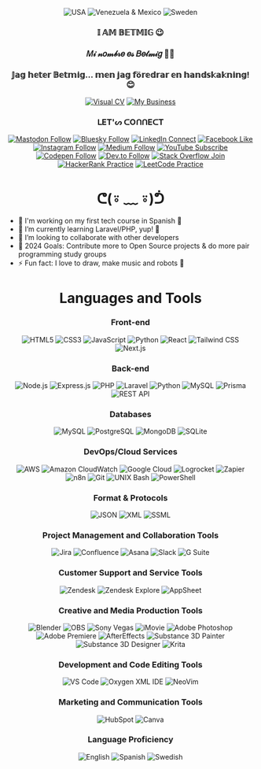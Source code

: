 <div align="center">
  
![USA](https://img.shields.io/badge/🇺🇸-ᕼ%20ᓰ-9fb3ee?style=social)
![Venezuela & Mexico](https://img.shields.io/badge/🇻🇪🇲🇽-ᕼ%20𐍈%20ࠋ%20𐌰-ffa680?style=social)
![Sweden](https://img.shields.io/badge/🇸🇪-ᕼ%20E%20ᒍ-9fb3ee?style=social)

</div>

<h3 align="center">𝕀 𝔸𝕄 𝔹𝔼𝕋𝕄𝕀𝔾 😉</h3>

<h3 align="center">𝑀𝒾 𝓃𝑜𝓂𝒷𝓇𝑒 𝑒𝓈 𝐵𝑒𝓉𝓂𝒾𝑔 💅🏽</h3>

<h3 align="center">𝕁𝕒𝕘 𝕙𝕖𝕥𝕖𝕣 𝔹𝕖𝕥𝕞𝕚𝕘... 𝕞𝕖𝕟 𝕛𝕒𝕘 𝕗ö𝕣𝕖𝕕𝕣𝕒𝕣 𝕖𝕟 𝕙𝕒𝕟𝕕𝕤𝕜𝕒𝕜𝕟𝕚𝕟𝕘! 😊</h3>








<div align="center">

[![Visual CV](https://img.shields.io/website?label=Visual%20Resume%20/%20CV%20-%20betmig.link&style=for-the-badge&url=https%3A%2F%2Fbetmig.dev&color=9fb3ee)](https://betmig.link)
[![My Business](https://img.shields.io/website?label=Mettabit.io%20-%20My%20Software%20Engineering%20Company&style=for-the-badge&url=https%3A%2F%2Fbetmig.dev&color=ffa680)](https://mettabit.io)

</div>

<h3 align="center"> ᒪET'ᔕ ᑕOᑎᑎEᑕT </h3>
<div align="center">

[![Mastodon Follow](https://img.shields.io/badge/Mastodon-follow-9fb3ee?style=for-the-badge&logo=mastodon&logoColor=white)](https://mastodon.social/@betmig)
[![Bluesky Follow](https://img.shields.io/badge/Bluesky-follow-ffa680?style=for-the-badge&logo=bluesky&logoColor=white)](https://bsky.app/profile/betmig.bsky.social)
[![LinkedIn Connect](https://img.shields.io/badge/LinkedIn-connect-002453?style=for-the-badge&logo=linkedin&logoColor=white)](https://linkedin.com/in/betmiglink)
[![Facebook Like](https://img.shields.io/badge/Facebook-like-9fb3ee?style=for-the-badge&logo=facebook&logoColor=white)](https://fb.com/betmig.dev)
[![Instagram Follow](https://img.shields.io/badge/Instagram-follow-ffa680?style=for-the-badge&logo=instagram&logoColor=white)](https://instagram.com/betmiglink)
[![Medium Follow](https://img.shields.io/badge/Medium-follow-002453?style=for-the-badge&logo=medium&logoColor=white)](https://medium.com/@betmig.dev)
[![YouTube Subscribe](https://img.shields.io/badge/YouTube-subscribe-9fb3ee?style=for-the-badge&logo=youtube&logoColor=white)](https://www.youtube.com/channel/UC8CnNHm3VQ9v_ZNsUXfJ2JA)
[![Codepen Follow](https://img.shields.io/badge/Codepen-follow-ffa680?style=for-the-badge&logo=codepen&logoColor=white)](https://codepen.io/betmig)
[![Dev.to Follow](https://img.shields.io/badge/Dev.to-follow-002453?style=for-the-badge&logo=dev.to&logoColor=white)](https://dev.to/betmig)
[![Stack Overflow Join](https://img.shields.io/badge/Stack%20Overflow-join-9fb3ee?style=for-the-badge&logo=stackoverflow&logoColor=white)](https://stackoverflow.com/users/15329711/betmig)
[![HackerRank Practice](https://img.shields.io/badge/HackerRank-practice-ffa680?style=for-the-badge&logo=hackerrank&logoColor=white)](https://www.hackerrank.com/betmig)
[![LeetCode Practice](https://img.shields.io/badge/LeetCode-practice-002453?style=for-the-badge&logo=leetcode&logoColor=white)](https://www.leetcode.com/betmig)

</div>

<h1 align="center"> ᕦ(⍤ ﹏ ⍤)ᕥ </h1>

- 🔭 I'm working on my first tech course in Spanish 👀
- 🌱 I’m currently learning Laravel/PHP, yup! 🤣
- 👯 I’m looking to collaborate with other developers
- 🥅 2024 Goals: Contribute more to Open Source projects & do more pair programming study groups
- ⚡ Fun fact: I love to draw, make music and robots 🤖

<h1 align="center"> Languages and Tools </h1>

<h3 align="center"> Front-end </h3>

<div align="center">
  
![HTML5](https://img.shields.io/badge/HTML5-E34F26?style=flat-square&logo=html5&logoColor=white)
![CSS3](https://img.shields.io/badge/CSS3-1572B6?style=flat-square&logo=css3&logoColor=white)
![JavaScript](https://img.shields.io/badge/JavaScript-F7DF1E?style=flat-square&logo=javascript&logoColor=black)
![Python](https://img.shields.io/badge/Python-3776AB?style=flat-square&logo=python&logoColor=white)
![React](https://img.shields.io/badge/React-61DAFB?style=flat-square&logo=react&logoColor=black)
![Tailwind CSS](https://img.shields.io/badge/Tailwind_CSS-06B6D4?style=flat-square&logo=tailwind-css&logoColor=white)
![Next.js](https://img.shields.io/badge/Next.js-000000?style=flat-square&logo=next.js&logoColor=white)

</div>

<h3 align="center"> Back-end </h3>
<div align="center">
  
![Node.js](https://img.shields.io/badge/Node.js-339933?style=flat-square&logo=node.js&logoColor=white)
![Express.js](https://img.shields.io/badge/Express.js-000000?style=flat-square&logo=express&logoColor=white)
![PHP](https://img.shields.io/badge/PHP-777bb4?style=flat-square&logo=php&logoColor=white)
![Laravel](https://img.shields.io/badge/Laravel-ff2d20?style=flat-square&logo=laravel&logoColor=white)
![Python](https://img.shields.io/badge/Python-3776AB?style=flat-square&logo=python&logoColor=white)
![MySQL](https://img.shields.io/badge/MySQL-4479A1?style=flat-square&logo=mysql&logoColor=white)
![Prisma](https://img.shields.io/badge/Prisma-2D3748?style=flat-square&logo=prisma&logoColor=white)
![REST API](https://img.shields.io/badge/REST_API-02569B?style=flat-square&logo=rest-api&logoColor=white)

</div>

<h3 align="center"> Databases </h3>
<div align="center">
  
![MySQL](https://img.shields.io/badge/MySQL-4479a1?style=flat-square&logo=mysql&logoColor=white)
![PostgreSQL](https://img.shields.io/badge/PostgreSQL-336791?style=flat-square&logo=postgresql&logoColor=white)
![MongoDB](https://img.shields.io/badge/MongoDB-47a248?style=flat-square&logo=mongodb&logoColor=white)
![SQLite](https://img.shields.io/badge/SQLite-003b57?style=flat-square&logo=sqlite&logoColor=white)

</div>

<h3 align="center"> DevOps/Cloud Services </h3>
<div align="center">
  
![AWS](https://img.shields.io/badge/AWS-FF9900?style=flat-square&logo=amazon-aws&logoColor=white)
![Amazon CloudWatch](https://img.shields.io/badge/Amazon_CloudWatch-FF4F8B?style=flat-square&logo=amazon-cloudwatch&logoColor=white)
![Google Cloud](https://img.shields.io/badge/Google_Cloud-4285F4?style=flat-square&logo=google-cloud&logoColor=white)
![Logrocket](https://img.shields.io/badge/Logrocket-1E1E1E?style=flat-square&logo=logrocket&logoColor=white)
![Zapier](https://img.shields.io/badge/Zapier-FF4A00?style=flat-square&logo=zapier&logoColor=white)
![n8n](https://img.shields.io/badge/n8n-0B5EAB?style=flat-square&logo=n8n&logoColor=white)
![Git](https://img.shields.io/badge/Git-F05032?style=flat-square&logo=git&logoColor=white)
![UNIX Bash](https://img.shields.io/badge/UNIX_Bash-4EAA25?style=flat-square&logo=gnu-bash&logoColor=white)
![PowerShell](https://img.shields.io/badge/PowerShell-5391FE?style=flat-square&logo=powershell&logoColor=white)

</div>

<h3 align="center"> Format & Protocols </h3>
<div align="center">
  
![JSON](https://img.shields.io/badge/JSON-000000?style=flat-square&logo=json&logoColor=white)
![XML](https://img.shields.io/badge/XML-8A2BE2?style=flat-square&logo=xml&logoColor=white)
![SSML](https://img.shields.io/badge/SSML-FF69B4?style=flat-square&logo=ssml&logoColor=white)

</div>

<h3 align="center"> Project Management and Collaboration Tools </h3>
<div align="center">
  
![Jira](https://img.shields.io/badge/Jira-0052CC?style=flat-square&logo=jira&logoColor=white)
![Confluence](https://img.shields.io/badge/Confluence-172B4D?style=flat-square&logo=confluence&logoColor=white)
![Asana](https://img.shields.io/badge/Asana-FF3D00?style=flat-square&logo=asana&logoColor=white)
![Slack](https://img.shields.io/badge/Slack-4A154B?style=flat-square&logo=slack&logoColor=white)
![G Suite](https://img.shields.io/badge/G_Suite-4285F4?style=flat-square&logo=google&logoColor=white)

</div>

<h3 align="center"> Customer Support and Service Tools </h3>
<div align="center">
  
![Zendesk](https://img.shields.io/badge/Zendesk-03363D?style=flat-square&logo=zendesk&logoColor=white)
![Zendesk Explore](https://img.shields.io/badge/Zendesk_Explore-03363D?style=flat-square&logo=zendesk&logoColor=white)
![AppSheet](https://img.shields.io/badge/AppSheet-34A853?style=flat-square&logo=appsheet&logoColor=white)

</div>

<h3 align="center"> Creative and Media Production Tools </h3>
<div align="center">
  
![Blender](https://img.shields.io/badge/Blender-F5792A?style=flat-square&logo=blender&logoColor=white)
![OBS](https://img.shields.io/badge/OBS-302E31?style=flat-square&logo=obs-studio&logoColor=white)
![Sony Vegas](https://img.shields.io/badge/Sony_Vegas-FF0000?style=flat-square&logo=vegas&logoColor=white)
![iMovie](https://img.shields.io/badge/iMovie-4B5EAB?style=flat-square&logo=imovie&logoColor=white)
![Adobe Photoshop](https://img.shields.io/badge/Photoshop-31A8FF?style=flat-square&logo=adobe-photoshop&logoColor=white)
![Adobe Premiere](https://img.shields.io/badge/Premiere-9999FF?style=flat-square&logo=adobe-premiere-pro&logoColor=white)
![AfterEffects](https://img.shields.io/badge/AfterEffects-9999FF?style=flat-square&logo=adobe-after-effects&logoColor=white)
![Substance 3D Painter](https://img.shields.io/badge/Substance_3D_Painter-FB070F?style=flat-square&logo=adobe&logoColor=white)
![Substance 3D Designer](https://img.shields.io/badge/Substance_3D_Designer-FB070F?style=flat-square&logo=adobe&logoColor=white)
![Krita](https://img.shields.io/badge/Krita-3BABFF?style=flat-square&logo=krita&logoColor=white)

</div>

<h3 align="center"> Development and Code Editing Tools </h3>
<div align="center">
  
![VS Code](https://img.shields.io/badge/VS_Code-007ACC?style=flat-square&logo=visual-studio-code&logoColor=white)
![Oxygen XML IDE](https://img.shields.io/badge/Oxygen_XML_IDE-3A9BDD?style=flat-square&logo=oxygen&logoColor=white)
![NeoVim](https://img.shields.io/badge/NeoVim-57A143?style=flat-square&logo=neovim&logoColor=white)

</div>

<h3 align="center"> Marketing and Communication Tools </h3>
<div align="center">
  
![HubSpot](https://img.shields.io/badge/HubSpot-FF7A59?style=flat-square&logo=hubspot&logoColor=white)
![Canva](https://img.shields.io/badge/Canva-00C4CC?style=flat-square&logo=canva&logoColor=white)

</div>

<h3 align="center"> Language Proficiency </h3>
<div align="center">
  
![English](https://img.shields.io/badge/English-Native?style=flat-square&logo=language&logoColor=white)
![Spanish](https://img.shields.io/badge/Spanish-Native?style=flat-square&logo=language&logoColor=white)
![Swedish](https://img.shields.io/badge/Swedish-Elementary?style=flat-square&logo=language&logoColor=white)

</div>

[website]: https://betmig.link
[twitter]: https://twitter.com/Betmig
[youtube]: https://www.youtube.com/channel/UC8CnNHm3VQ9v_ZNsUXfJ2JA
[instagram]: https://instagram.com/betmiglink
[linkedin]: https://www.linkedin.com/in/betmiglink/

